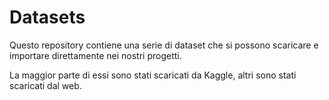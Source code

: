 # Datasets

Questo repository contiene una serie di dataset che si possono scaricare e importare direttamente nei nostri progetti.

La maggior parte di essi sono stati scaricati da Kaggle, altri sono stati scaricati dal web. 
